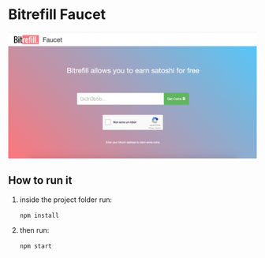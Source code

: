 # Bitrefill Faucet 

![alt text](https://github.com/filippoboiani/faucet/blob/master/demo.png)

## How to run it

1. inside the project folder run:

    ``` npm install ```

2. then run: 

    ``` npm start ```
